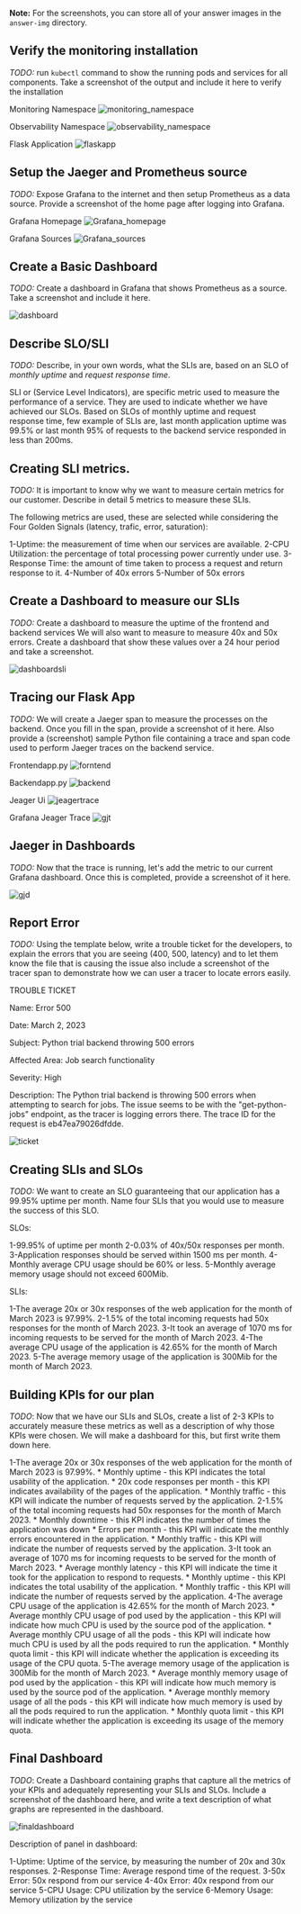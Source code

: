 **Note:** For the screenshots, you can store all of your answer images in the `answer-img` directory.

## Verify the monitoring installation

*TODO:* run `kubectl` command to show the running pods and services for all components. Take a screenshot of the output and include it here to verify the installation
 
   Monitoring Namespace
<img src="answer-img/kubectl-monitoring.png" alt="monitoring_namespace" title="monitoring">

   
   Observability Namespace
<img src="answer-img/kubectl-observability.png" alt="observability_namespace" title="observability">
   
   Flask Application 
<img src="answer-img/kubectl-app.png" alt="flaskapp" title="app">   
   

## Setup the Jaeger and Prometheus source
*TODO:* Expose Grafana to the internet and then setup Prometheus as a data source. Provide a screenshot of the home page after logging into Grafana.
   
   Grafana Homepage
<img src="answer-img/grafana-homepage.png" alt="Grafana_homepage" title="grafanahomepage">   
   
   Grafana Sources
<img src="answer-img/grafana-jaeger-source.png" alt="Grafana_sources" title="Grafana">   

## Create a Basic Dashboard
*TODO:* Create a dashboard in Grafana that shows Prometheus as a source. Take a screenshot and include it here.

<img src="answer-img/basic-dashboard.png" alt="dashboard" title="Dashboard">

## Describe SLO/SLI
*TODO:* Describe, in your own words, what the SLIs are, based on an SLO of *monthly uptime* and *request response time*.

SLI or (Service Level Indicators), are specific metric used to measure the performance of a service. They are used to indicate whether we have achieved our SLOs. Based on SLOs of monthly uptime and request response time, few example of SLIs are, last month application uptime was 99.5% or last month 95% of requests to the backend service responded in less than 200ms.

## Creating SLI metrics.
*TODO:* It is important to know why we want to measure certain metrics for our customer. Describe in detail 5 metrics to measure these SLIs.

The following metrics are used, these are selected while considering the Four Golden Signals (latency, trafic, error, saturation):

1-Uptime: the measurement of time when our services are available.
2-CPU Utilization: the percentage of total processing power currently under use.
3-Response Time: the amount of time taken to process a request and return response to it.
4-Number of 40x errors
5-Number of 50x errors


## Create a Dashboard to measure our SLIs
*TODO:* Create a dashboard to measure the uptime of the frontend and backend services We will also want to measure to measure 40x and 50x errors. Create a dashboard that show these values over a 24 hour period and take a screenshot.

<img src="answer-img/dashboard-sli.png" alt="dashboardsli" title="dashboardsli">

## Tracing our Flask App
*TODO:*  We will create a Jaeger span to measure the processes on the backend. Once you fill in the span, provide a screenshot of it here. Also provide a (screenshot) sample Python file containing a trace and span code used to perform Jaeger traces on the backend service.

   Frontendapp.py
<img src="answer-img/trace-frontend.png" alt="forntend" title="frontend">   
   
   Backendapp.py
<img src="answer-img/trace-backend.png" alt="backend" title="backend">   
   
   Jeager Ui
<img src="answer-img/jaeger-trace.png" alt="jeagertrace" title="jeagertrace">   
   
   Grafana Jeager Trace
<img src="answer-img/grafana-jaeger-trace.png" alt="gjt" title="gjt">   
   
   

## Jaeger in Dashboards
*TODO:* Now that the trace is running, let's add the metric to our current Grafana dashboard. Once this is completed, provide a screenshot of it here.

<img src="answer-img/grafana-jaeger-dashboard.png" alt="gjd" title="gjd">

## Report Error
*TODO:* Using the template below, write a trouble ticket for the developers, to explain the errors that you are seeing (400, 500, latency) and to let them know the file that is causing the issue also include a screenshot of the tracer span to demonstrate how we can user a tracer to locate errors easily.

TROUBLE TICKET

Name: Error 500

Date: March 2, 2023

Subject: Python trial backend throwing 500 errors

Affected Area: Job search functionality

Severity: High

Description: The Python trial backend is throwing 500 errors when attempting to search for jobs. The issue seems to be with the "get-python-jobs" endpoint, as the tracer is logging errors there. The trace ID for the request is eb47ea79026dfdde.

<img src="answer-img/span_error.png" alt="ticket" title="ticket">




## Creating SLIs and SLOs
*TODO:* We want to create an SLO guaranteeing that our application has a 99.95% uptime per month. Name four SLIs that you would use to measure the success of this SLO.

  SLOs:

  1-99.95% of uptime per month
  2-0.03% of 40x/50x responses per month.
  3-Application responses should be served within 1500 ms per month.
  4-Monthly average CPU usage should be 60% or less.
  5-Monthly average memory usage should not exceed 600Mib.

  SLIs:

  1-The average 20x or 30x responses of the web application for the month of March 2023 is 97.99%.
  2-1.5% of the total incoming requests had 50x responses for the month of March 2023.
  3-It took an average of 1070 ms for incoming requests to be served for the month of March 2023.
  4-The average CPU usage of the application is 42.65% for the month of March 2023.
  5-The average memory usage of the application is 300Mib for the month of March 2023.


## Building KPIs for our plan
*TODO*: Now that we have our SLIs and SLOs, create a list of 2-3 KPIs to accurately measure these metrics as well as a description of why those KPIs were chosen. We will make a dashboard for this, but first write them down here.

  1-The average 20x or 30x responses of the web application for the month of March 2023 is 97.99%.
    * Monthly uptime - this KPI indicates the total usability of the application.
    * 20x code responses per month - this KPI indicates availability of the pages of the application.
    * Monthly traffic - this KPI will indicate the number of requests served by the application.
  2-1.5% of the total incoming requests had 50x responses for the month of March 2023.
    * Monthly downtime - this KPI indicates the number of times the application was down
    * Errors per month - this KPI will indicate the monthly errors encountered in the application.
    * Monthly traffic - this KPI will indicate the number of requests served by the application.
  3-It took an average of 1070 ms for incoming requests to be served for the month of March 2023.
    * Average monthly latency - this KPI will indicate the time it took for the application to respond to requests.
    * Monthly uptime - this KPI indicates the total usability of the application.
    * Monthly traffic - this KPI will indicate the number of requests served by the application.
  4-The average CPU usage of the application is 42.65% for the month of March 2023.
    * Average monthly CPU usage of pod used by the application - this KPI will indicate how much CPU is used by the source   pod of the application. 
    * Average monthly CPU usage of all the pods - this KPI will indicate how much CPU is used by all the pods required to run the application.
    * Monthly quota limit - this KPI will indicate whether the application is exceeding its usage of the CPU quota.
  5-The average memory usage of the application is 300Mib for the month of March 2023.
    * Average monthly memory usage of pod used by the application - this KPI will indicate how much memory is used by the source pod of the application.
    * Average monthly memory usage of all the pods - this KPI will indicate how much memory is used by all the pods required to run the application.
    * Monthly quota limit - this KPI will indicate whether the application is exceeding its usage of the memory quota.

## Final Dashboard
*TODO*: Create a Dashboard containing graphs that capture all the metrics of your KPIs and adequately representing your SLIs and SLOs. Include a screenshot of the dashboard here, and write a text description of what graphs are represented in the dashboard. 

<img src="answer-img/dashboard-final.png" alt="finaldashboard" title="finaldashboard">


  Description of panel in dashboard:

  1-Uptime: Uptime of the service, by measuring the number of 20x and 30x responses.
  2-Response Time: Average respond time of the request.
  3-50x Error: 50x respond from our service
  4-40x Error: 40x respond from our service
  5-CPU Usage: CPU utilization by the service
  6-Memory Usage: Memory utilization by the service
